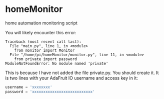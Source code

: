 # homeMonitor
home automation monitoring script

You will likely encounter this error:
```
Traceback (most recent call last):
  File "main.py", line 1, in <module>
    from monitor import Monitor
  File "/home/pi/homeMonitor/monitor.py", line 11, in <module>    
    from private import password
ModuleNotFoundError: No module named 'private'
```

This is because I have not added the file private.py.  You should create it.  It is two lines with your AdaFruit IO username and access key in it:
```python
username = 'xxxxxxxx'
password = 'xxxxxxxxxxxxxxxxxxxxxxxxxxx'
```
